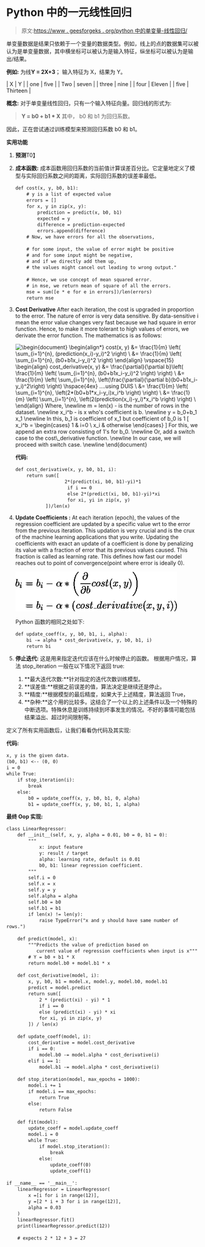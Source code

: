 # Python 中的一元线性回归

> 原文:[https://www . geesforgeks . org/python 中的单变量-线性回归/](https://www.geeksforgeeks.org/univariate-linear-regression-in-python/)

单变量数据是结果只依赖于一个变量的数据类型。例如，线上的点的数据集可以被认为是单变量数据，其中横坐标可以被认为是输入特征，纵坐标可以被认为是输出/结果。

**例如:**
为线**Y = 2X+3**；
输入特征为 X，结果为 Y。

| X | Y |
| one | five |
| Two | seven |
| three | nine |
| four | Eleven |
| five | Thirteen |

**概念:**
对于单变量线性回归，只有一个输入特征向量。回归线的形式为:

> **Y = b0 + b1 * X**
> 其中，
> b0 和 b1 为回归系数。

因此，正在尝试通过训练模型来预测回归系数 b0 和 b1。

**实用功能**

1.  **预测**T0】
2.  **成本函数:**
    成本函数用回归系数的当前值计算误差百分比。它定量地定义了模型与实际回归系数之间的距离，实际回归系数的误差率最低。

    ```
    def cost(x, y, b0, b1):
        # y is a list of expected value
        errors = []
        for x, y in zip(x, y):
            prediction = predict(x, b0, b1)
            expected = y
            difference = prediction-expected
            errors.append(difference)
        # Now, we have errors for all the observations,

        # for some input, the value of error might be positive 
        # and for some input might be negative, 
        # and if we directly add them up, 
        # the values might cancel out leading to wrong output."

        # Hence, we use concept of mean squared error.
        # in mse, we return mean of square of all the errors.
        mse = sum([e * e for e in errors])/len(errors)
        return mse
    ```

3.  **Cost Derivative**
    After each iteration, the cost is upgraded in proportion to the error. The nature of error is very data sensitive. By data-sensitive i mean the error value changes very fast because we had square in error function. Hence, to make it more tolerant to high values of errors, we derivate the error function.
    The mathematics is as follows:

    ![ \begin{document} \begin{align*} cost(x, y)  &= \frac{1}{m} \left( \sum_{i=1}^{n}\, (prediction(x_i)-y_i)^2 \right) \\ &= \frac{1}{m} \left( \sum_{i=1}^{n}\, (b0+b1*x_i-y_i)^2 \right) \end{align} \vspace{15} \begin{align*} cost\_derivative(x, y)  &= \frac{\partial}{\partial b}\left( \frac{1}{m} \left( \sum_{i=1}^{n}\, (b0+b1*x_i-y_i)^2 \right) \right) \\ &=  \frac{1}{m} \left( \sum_{i=1}^{n}\, \left(\frac{\partial}{\partial b}(b0+b1*x_i-y_i)^2\right)  \right)  \hspace{4ex} ....using DUIS \\ &= \frac{1}{m} \left( \sum_{i=1}^{n}\, \left(2*(b0+b1*x_i-y_i)*x_i^b \right) \right) \\ &=  \frac{1}{m} \left( \sum_{i=1}^{n}\, \left(2*(prediction(x_i)-y_i)*x_i^b \right) \right) \\ \end{align} Where, \newline m = len(x) - is the number of rows in the dataset. \newline $x_i^b$ - is x who's coefficient is b. \newline y = b_0+b_1 x_1 \newline $In this, b_1$ is coefficient of $x_1$ but coefficient of $b_0$ is 1 \[     x_i^b =     \begin{cases}        1 & i=0 \\       x_i & otherwise    \end{cases} \] For this, we append an extra row consisting of 1's for $b_0$. \newline Or, add a switch case to the $cost\_derivative$ function. \newline In our case, we will proceed with switch case. \newline \end{document} ](img/476ee372e936fcef887dfb6306df4289.png "Rendered by QuickLaTeX.com")

    **代码:**

    ```
    def cost_derivative(x, y, b0, b1, i):
        return sum([
                      2*(predict(xi, b0, b1)-yi)*1
                       if i == 0
                       else 2*(predict(xi, b0, b1)-yi)*xi
                       for xi, yi in zip(x, y)
               ])/len(x)
    ```

4.  **Update Coefficients :**
    At each iteration (epoch), the values of the regression coefficient are updated by a specific value wrt to the error from the previous iteration. This updation is very crucial and is the crux of the machine learning applications that you write.
    Updating the coefficients with exact an update of a coefficient is done by penalizing its value with a fraction of error that its previous values caused.
    This fraction is called as learning rate. This defines how fast our model reaches out to point of convergence(point where error is ideally 0).

    ![ \begin{align*} b_i & = b_i - \alpha * \left( \frac{\partial}{\partial b} cost(x, y) \right) \\ & = b_i - \alpha * \left( cost\_derivative(x, y, i) \right) $ \end{align} $b_i = b_i - \alpha * \left( \frac{\partial}{\partial b} cost(x, y) \right) $ ](img/499123bef9d951c56830fb4d0ec469c6.png "Rendered by QuickLaTeX.com")

    Python 函数的相同之处如下:

    ```
    def update_coeff(x, y, b0, b1, i, alpha):
        bi -= alpha * cost_derivative(x, y, b0, b1, i)
        return bi
    ```

5.  **停止迭代:**
    这是用来指定迭代应该在什么时候停止的函数。
    根据用户情况，算法 stop_iteration 一般在以下情况下返回 true:
    1.  **最大迭代次数:**针对指定的迭代次数训练模型。
    2.  **误差值:**根据之前误差的值，算法决定是继续还是停止。
    3.  **精度:**根据模型的最后精度，如果大于上述精度，算法返回 True，
    4.  **杂种:**这个用的比较多。这结合了一个以上的上述条件以及一个特殊的中断选项。特殊休息是训练持续到坏事发生的情况。不好的事情可能包括结果溢出、超过时间限制等。

定义了所有实用函数后，让我们看看伪代码及其实现:

**代码:**

```
x, y is the given data.
(b0, b1) <-- (0, 0)
i = 0
while True:
    if stop_iteration(i):
        break
    else:
        b0 = update_coeff(x, y, b0, b1, 0, alpha)
        b1 = update_coeff(x, y, b0, b1, 1, alpha)
```

**最终 Oop 实现:**

```
class LinearRegressor:
    def __init__(self, x, y, alpha = 0.01, b0 = 0, b1 = 0):
        """ 
            x: input feature
            y: result / target
            alpha: learning rate, default is 0.01
            b0, b1: linear regression coefficient.
        """
        self.i = 0
        self.x = x
        self.y = y
        self.alpha = alpha
        self.b0 = b0
        self.b1 = b1
        if len(x) != len(y):
            raise TypeError("x and y should have same number of rows.")

    def predict(model, x):
        """Predicts the value of prediction based on 
           current value of regression coefficients when input is x"""
        # Y = b0 + b1 * X
        return model.b0 + model.b1 * x

    def cost_derivative(model, i):
        x, y, b0, b1 = model.x, model.y, model.b0, model.b1
        predict = model.predict
        return sum([
            2 * (predict(xi) - yi) * 1
            if i == 0
            else (predict(xi) - yi) * xi
            for xi, yi in zip(x, y)
        ]) / len(x)

    def update_coeff(model, i):
        cost_derivative = model.cost_derivative
        if i == 0:
            model.b0 -= model.alpha * cost_derivative(i)
        elif i == 1:
            model.b1 -= model.alpha * cost_derivative(i)

    def stop_iteration(model, max_epochs = 1000):
        model.i += 1
        if model.i == max_epochs:
            return True
        else:
            return False

    def fit(model):
        update_coeff = model.update_coeff
        model.i = 0
        while True:
            if model.stop_iteration():
                break
            else:
                update_coeff(0)
                update_coeff(1)

if __name__ == '__main__':
    linearRegressor = LinearRegressor(
        x =[i for i in range(12)],
        y =[2 * i + 3 for i in range(12)],
        alpha = 0.03
    )
    linearRegressor.fit()
    print(linearRegressor.predict(12))

    # expects 2 * 12 + 3 = 27
```